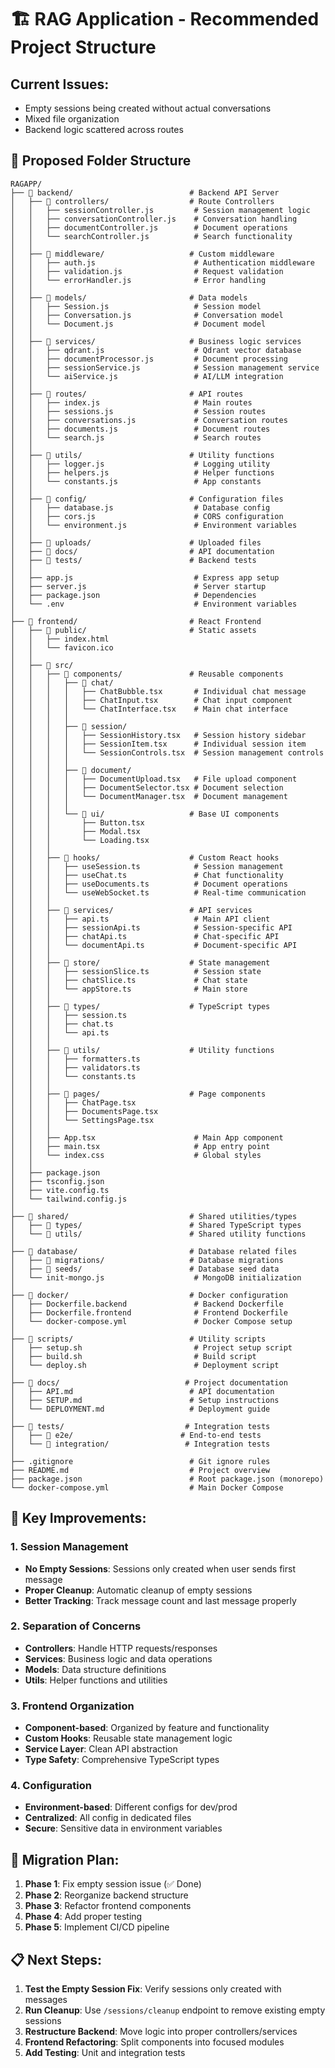 # 🏗️ RAG Application - Recommended Project Structure

## Current Issues:
- Empty sessions being created without actual conversations
- Mixed file organization
- Backend logic scattered across routes

## 📁 Proposed Folder Structure

```
RAGAPP/
├── 📁 backend/                          # Backend API Server
│   ├── 📁 controllers/                  # Route Controllers
│   │   ├── sessionController.js         # Session management logic
│   │   ├── conversationController.js    # Conversation handling
│   │   ├── documentController.js        # Document operations
│   │   └── searchController.js          # Search functionality
│   │
│   ├── 📁 middleware/                   # Custom middleware
│   │   ├── auth.js                      # Authentication middleware
│   │   ├── validation.js                # Request validation
│   │   └── errorHandler.js              # Error handling
│   │
│   ├── 📁 models/                       # Data models
│   │   ├── Session.js                   # Session model
│   │   ├── Conversation.js              # Conversation model
│   │   └── Document.js                  # Document model
│   │
│   ├── 📁 services/                     # Business logic services
│   │   ├── qdrant.js                    # Qdrant vector database
│   │   ├── documentProcessor.js         # Document processing
│   │   ├── sessionService.js            # Session management service
│   │   └── aiService.js                 # AI/LLM integration
│   │
│   ├── 📁 routes/                       # API routes
│   │   ├── index.js                     # Main routes
│   │   ├── sessions.js                  # Session routes
│   │   ├── conversations.js             # Conversation routes
│   │   ├── documents.js                 # Document routes
│   │   └── search.js                    # Search routes
│   │
│   ├── 📁 utils/                        # Utility functions
│   │   ├── logger.js                    # Logging utility
│   │   ├── helpers.js                   # Helper functions
│   │   └── constants.js                 # App constants
│   │
│   ├── 📁 config/                       # Configuration files
│   │   ├── database.js                  # Database config
│   │   ├── cors.js                      # CORS configuration
│   │   └── environment.js               # Environment variables
│   │
│   ├── 📁 uploads/                      # Uploaded files
│   ├── 📁 docs/                         # API documentation
│   ├── 📁 tests/                        # Backend tests
│   │
│   ├── app.js                           # Express app setup
│   ├── server.js                        # Server startup
│   ├── package.json                     # Dependencies
│   └── .env                             # Environment variables
│
├── 📁 frontend/                         # React Frontend
│   ├── 📁 public/                       # Static assets
│   │   ├── index.html
│   │   └── favicon.ico
│   │
│   ├── 📁 src/
│   │   ├── 📁 components/               # Reusable components
│   │   │   ├── 📁 chat/
│   │   │   │   ├── ChatBubble.tsx       # Individual chat message
│   │   │   │   ├── ChatInput.tsx        # Chat input component
│   │   │   │   └── ChatInterface.tsx    # Main chat interface
│   │   │   │
│   │   │   ├── 📁 session/
│   │   │   │   ├── SessionHistory.tsx   # Session history sidebar
│   │   │   │   ├── SessionItem.tsx      # Individual session item
│   │   │   │   └── SessionControls.tsx  # Session management controls
│   │   │   │
│   │   │   ├── 📁 document/
│   │   │   │   ├── DocumentUpload.tsx   # File upload component
│   │   │   │   ├── DocumentSelector.tsx # Document selection
│   │   │   │   └── DocumentManager.tsx  # Document management
│   │   │   │
│   │   │   └── 📁 ui/                   # Base UI components
│   │   │       ├── Button.tsx
│   │   │       ├── Modal.tsx
│   │   │       └── Loading.tsx
│   │   │
│   │   ├── 📁 hooks/                    # Custom React hooks
│   │   │   ├── useSession.ts            # Session management
│   │   │   ├── useChat.ts               # Chat functionality
│   │   │   ├── useDocuments.ts          # Document operations
│   │   │   └── useWebSocket.ts          # Real-time communication
│   │   │
│   │   ├── 📁 services/                 # API services
│   │   │   ├── api.ts                   # Main API client
│   │   │   ├── sessionApi.ts            # Session-specific API
│   │   │   ├── chatApi.ts               # Chat-specific API
│   │   │   └── documentApi.ts           # Document-specific API
│   │   │
│   │   ├── 📁 store/                    # State management
│   │   │   ├── sessionSlice.ts          # Session state
│   │   │   ├── chatSlice.ts             # Chat state
│   │   │   └── appStore.ts              # Main store
│   │   │
│   │   ├── 📁 types/                    # TypeScript types
│   │   │   ├── session.ts
│   │   │   ├── chat.ts
│   │   │   └── api.ts
│   │   │
│   │   ├── 📁 utils/                    # Utility functions
│   │   │   ├── formatters.ts
│   │   │   ├── validators.ts
│   │   │   └── constants.ts
│   │   │
│   │   ├── 📁 pages/                    # Page components
│   │   │   ├── ChatPage.tsx
│   │   │   ├── DocumentsPage.tsx
│   │   │   └── SettingsPage.tsx
│   │   │
│   │   ├── App.tsx                      # Main App component
│   │   ├── main.tsx                     # App entry point
│   │   └── index.css                    # Global styles
│   │
│   ├── package.json
│   ├── tsconfig.json
│   ├── vite.config.ts
│   └── tailwind.config.js
│
├── 📁 shared/                           # Shared utilities/types
│   ├── 📁 types/                        # Shared TypeScript types
│   └── 📁 utils/                        # Shared utility functions
│
├── 📁 database/                         # Database related files
│   ├── 📁 migrations/                   # Database migrations
│   ├── 📁 seeds/                        # Database seed data
│   └── init-mongo.js                    # MongoDB initialization
│
├── 📁 docker/                           # Docker configuration
│   ├── Dockerfile.backend               # Backend Dockerfile
│   ├── Dockerfile.frontend              # Frontend Dockerfile
│   └── docker-compose.yml               # Docker Compose setup
│
├── 📁 scripts/                          # Utility scripts
│   ├── setup.sh                         # Project setup script
│   ├── build.sh                         # Build script
│   └── deploy.sh                        # Deployment script
│
├── 📁 docs/                            # Project documentation
│   ├── API.md                          # API documentation
│   ├── SETUP.md                        # Setup instructions
│   └── DEPLOYMENT.md                   # Deployment guide
│
├── 📁 tests/                           # Integration tests
│   ├── 📁 e2e/                        # End-to-end tests
│   └── 📁 integration/                 # Integration tests
│
├── .gitignore                          # Git ignore rules
├── README.md                           # Project overview
├── package.json                        # Root package.json (monorepo)
└── docker-compose.yml                  # Main Docker Compose
```

## 🎯 Key Improvements:

### 1. **Session Management**
- **No Empty Sessions**: Sessions only created when user sends first message
- **Proper Cleanup**: Automatic cleanup of empty sessions
- **Better Tracking**: Track message count and last message properly

### 2. **Separation of Concerns**
- **Controllers**: Handle HTTP requests/responses
- **Services**: Business logic and data operations
- **Models**: Data structure definitions
- **Utils**: Helper functions and utilities

### 3. **Frontend Organization**
- **Component-based**: Organized by feature and functionality
- **Custom Hooks**: Reusable state management logic
- **Service Layer**: Clean API abstraction
- **Type Safety**: Comprehensive TypeScript types

### 4. **Configuration**
- **Environment-based**: Different configs for dev/prod
- **Centralized**: All config in dedicated files
- **Secure**: Sensitive data in environment variables

## 🚀 Migration Plan:

1. **Phase 1**: Fix empty session issue (✅ Done)
2. **Phase 2**: Reorganize backend structure
3. **Phase 3**: Refactor frontend components
4. **Phase 4**: Add proper testing
5. **Phase 5**: Implement CI/CD pipeline

## 📋 Next Steps:

1. **Test the Empty Session Fix**: Verify sessions only created with messages
2. **Run Cleanup**: Use `/sessions/cleanup` endpoint to remove existing empty sessions
3. **Restructure Backend**: Move logic into proper controllers/services
4. **Frontend Refactoring**: Split components into focused modules
5. **Add Testing**: Unit and integration tests